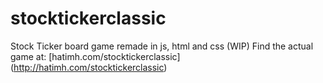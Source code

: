 # stocktickerclassic
Stock Ticker board game remade in js, html and css (WIP)
Find the actual game at: [hatimh.com/stocktickerclassic] (http://hatimh.com/stocktickerclassic)
